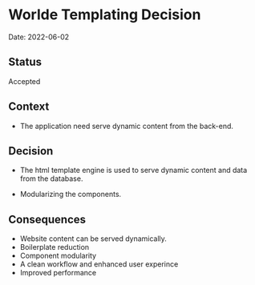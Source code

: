 # Worlde Templating Decision

Date: 2022-06-02

## Status

Accepted

## Context

* The  application need serve dynamic content from the back-end.

## Decision

* The  html template engine is used to serve dynamic content and data from the database.

* Modularizing the components.

## Consequences

* Website content can be served dynamically.
* Boilerplate reduction
* Component modularity
* A clean workflow and enhanced user experince 
* Improved performance
